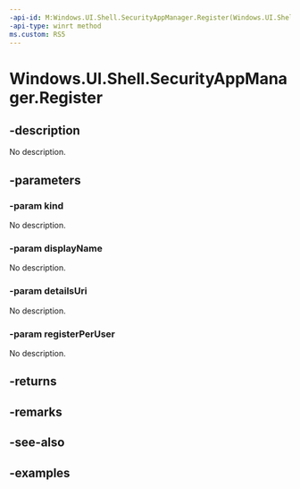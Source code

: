 ```yaml
---
-api-id: M:Windows.UI.Shell.SecurityAppManager.Register(Windows.UI.Shell.SecurityAppKind,System.String,Windows.Foundation.Uri,System.Boolean)
-api-type: winrt method
ms.custom: RS5
---
```


<!-- Method syntax.
public Guid SecurityAppManager.Register(SecurityAppKind kind, String displayName, Uri detailsUri, Boolean registerPerUser)
-->

# Windows.UI.Shell.SecurityAppManager.Register

## -description

No description.

## -parameters
### -param kind

No description.

### -param displayName

No description.

### -param detailsUri

No description.

### -param registerPerUser

No description.

## -returns

## -remarks

## -see-also

## -examples

